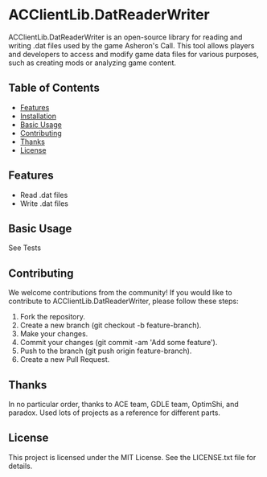 # ACClientLib.DatReaderWriter

ACClientLib.DatReaderWriter is an open-source library for reading and writing .dat files used by the game Asheron's Call. This tool allows players and developers to access and modify game data files for various purposes, such as creating mods or analyzing game content.

## Table of Contents

- [Features](#features)
- [Installation](#installation)
- [Basic Usage](#basic-usage)
- [Contributing](#contributing)
- [Thanks](#thanks)
- [License](#license)

## Features

- Read .dat files
- Write .dat files

## Basic Usage

See Tests

## Contributing

We welcome contributions from the community! If you would like to contribute to ACClientLib.DatReaderWriter, please follow these steps:

1. Fork the repository.
2. Create a new branch (git checkout -b feature-branch).
3. Make your changes.
4. Commit your changes (git commit -am 'Add some feature').
5. Push to the branch (git push origin feature-branch).
6. Create a new Pull Request.

## Thanks

In no particular order, thanks to ACE team, GDLE team, OptimShi, and paradox. Used lots of projects as a reference for different parts.

## License

This project is licensed under the MIT License. See the LICENSE.txt file for details.
